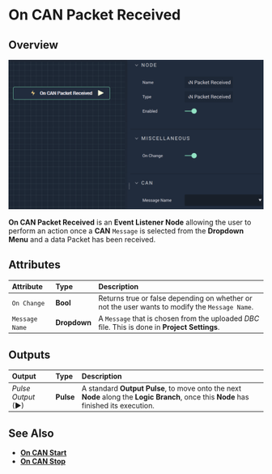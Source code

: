 # On CAN Packet Received

## Overview

![The On CAN Packet Received Node.](../../../../.gitbook/assets/oncanpacketreceived.png)

**On CAN Packet Received** is an **Event Listener Node** allowing the user to perform an action once a **CAN** `Message` is selected from the **Dropdown Menu** and a data Packet has been received.

## Attributes

| Attribute | Type | Description |
| :--- | :--- | :--- |
| `On Change` | **Bool** | Returns true or false depending on whether or not the user wants to modify the `Message Name`. |
| `Message Name` | **Dropdown** | A `Message` that is chosen from the uploaded _DBC_ file. This is done in **Project Settings**. |

## Outputs

| Output | Type | Description |
| :--- | :--- | :--- |
| _Pulse Output_ \(►\) | **Pulse** | A standard **Output Pulse**, to move onto the next **Node** along the **Logic Branch**, once this **Node** has finished its execution. |

## See Also

* [**On CAN Start**](oncanstart.md)
* [**On CAN Stop**](oncanstop.md)

